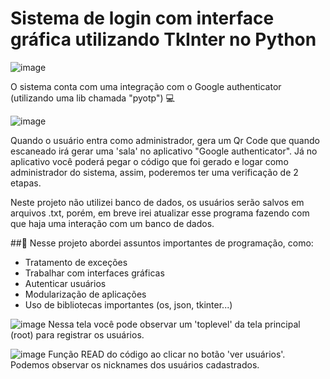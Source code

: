 # Sistema de login com interface gráfica utilizando TkInter no Python
![image](https://github.com/iagomauricioo/Projeto_Lab2/assets/118476701/98bea3ba-6f8e-4b18-b47c-15473c80359b)



O sistema conta com uma integração com o Google authenticator (utilizando uma lib chamada "pyotp") 💻

![image](https://github.com/iagomauricioo/Projeto_Lab2/assets/118476701/6f4843f0-875e-4039-9b8f-33c5e156ecc2)

Quando o usuário entra como administrador, gera um Qr Code que quando escaneado irá gerar uma 'sala' no aplicativo "Google authenticator".
Já no aplicativo você poderá pegar o código que foi gerado e logar como administrador do sistema, assim, poderemos ter uma verificação de 2 etapas.

Neste projeto não utilizei banco de dados, os usuários serão salvos em arquivos .txt, porém, em breve irei atualizar esse programa fazendo com que haja uma interação com um banco de dados.

##📘 Nesse projeto abordei assuntos importantes de programação, como:
- Tratamento de exceções
- Trabalhar com interfaces gráficas
- Autenticar usuários
- Modularização de aplicações
- Uso de bibliotecas importantes (os, json, tkinter...)

![image](https://github.com/iagomauricioo/Projeto_Lab2/assets/118476701/d9f0c891-acbb-4fc9-9af3-39701f0bc78d)
Nessa tela você pode observar um 'toplevel' da tela principal (root) para registrar os usuários.

![image](https://github.com/iagomauricioo/Projeto_Lab2/assets/118476701/f0753b1e-d88a-4242-b2fe-48fde2391cd2)
Função READ do código ao clicar no botão 'ver usuários'. Podemos observar os nicknames dos usuários cadastrados.


